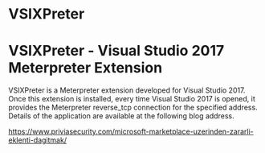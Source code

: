 # VSIXPreter
# VSIXPreter - Visual Studio 2017 Meterpreter Extension

VSIXPreter is a Meterpreter extension developed for Visual Studio 2017. Once this extension is installed, every time Visual Studio 2017 is opened, it provides the Meterpreter reverse_tcp connection for the specified address. Details of the application are available at the following blog address.

https://www.priviasecurity.com/microsoft-marketplace-uzerinden-zararli-eklenti-dagitmak/
